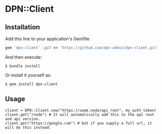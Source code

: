 # DPN::Client


## Installation

Add this line to your application's Gemfile:

```ruby
gem 'dpn-client' :git => 'https://github.com/dpn-admin/dpn-client.git'

```

And then execute:

    $ bundle install

Or install it yourself as:

    $ gem install dpn-client

## Usage

```
client = DPN::Client.new("https://some.node/api_root", my_auth_token)
client.get("/node") # It will automatically add this to the api root and api version.
client.get("https://google.com") # but if you supply a full url, it will do this instead.
```
